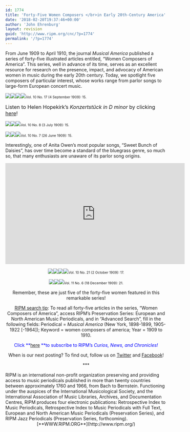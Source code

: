 ```yaml
---
id: 1774
title: 'Forty-Five Women Composers </br>in Early 20th-Century America'
date: '2018-02-20T19:37:46+00:00'
author: 'John Ehrenburg'
layout: revision
guid: 'http://www.ripm.org/cnc/?p=1774'
permalink: '/?p=1774'
---
```


From June 1909 to April 1910, the journal *Musical America* published a series of forty-five illustrated articles entitled, “Women Composers of America”. This series, well in advance of its time, serves as an excellent resource for research on the presence, impact, and advocacy of American women in music during the early 20th century. Today, we spotlight five composers of particular interest, whose works range from parlor songs to large-form European concert music.

![](http://www.ripm.org/cnc/wp-content/uploads/2018/01/11-WCOA-Hopekirk-2.jpg)![](http://www.ripm.org/cnc/wp-content/uploads/2018/01/10-WCOA-Hopekirk-1.jpg)![](http://www.ripm.org/cnc/wp-content/uploads/2018/01/12-WCOA-Hopekirk-3.jpg)![](http://www.ripm.org/cnc/wp-content/uploads/2018/01/13-WCOA-Hopekirk-4.jpg)<span style="font-size: 8pt;">Vol. 10 No. 17 (4 September 1909): 15.</span>

<span style="font-size: 12pt;">Listen to Helen Hopekirk’s *Konzertstück in D minor* by clicking [here](https://www.youtube.com/watch?v=Sbqe3SARNDs)!</span>

![](http://www.ripm.org/cnc/wp-content/uploads/2018/01/5-WCOA-Korn-2.jpg)![](http://www.ripm.org/cnc/wp-content/uploads/2018/01/4-WCOA-Korn-1.jpg)![](http://www.ripm.org/cnc/wp-content/uploads/2018/01/6-WCOA-Korn-3.jpg)<span style="font-size: 8pt;">Vol. 10 No. 8 (3 July 1909): 15.</span>

![](http://www.ripm.org/cnc/wp-content/uploads/2018/01/8-WCOA-Owens-2.jpg)![](http://www.ripm.org/cnc/wp-content/uploads/2018/01/7-WCOA-Owens-1.jpg)![](http://www.ripm.org/cnc/wp-content/uploads/2018/01/9-WCOA-Owens-3.jpg)<span style="font-size: 8pt;">Vol. 10 No. 7 (26 June 1909): 15.</span>

Interestingly, one of Anita Owen’s most popular songs, “Sweet Bunch of Daisies”, has over time become a standard of the bluegrass genre, so much so, that many enthusiasts are unaware of its parlor song origins.

<div style="text-align: center;"><iframe allowfullscreen="allowfullscreen" frameborder="0" height="315" loading="lazy" src="https://www.youtube.com/embed/3yXZ5um-j4s?rel=0" width="560"></iframe>

![](http://www.ripm.org/cnc/wp-content/uploads/2018/01/15-WCOA-Andreas-2.jpg)![](http://www.ripm.org/cnc/wp-content/uploads/2018/01/14-WCOA-Andreas-1.jpg)![](http://www.ripm.org/cnc/wp-content/uploads/2018/01/16-WCOA-Andreas-3.jpg)![](http://www.ripm.org/cnc/wp-content/uploads/2018/01/17-WCOA-Andreas-4.jpg)<span style="font-size: 8pt;">Vol. 10 No. 21 (2 October 1909): 17.</span>

![](http://www.ripm.org/cnc/wp-content/uploads/2018/01/19-WCOA-Fanny-2.jpg)![](http://www.ripm.org/cnc/wp-content/uploads/2018/01/18-WCOA-Fanny-1.jpg)![](http://www.ripm.org/cnc/wp-content/uploads/2018/01/20-WCOA-Fanny-3.jpg)<span style="font-size: 8pt;">Vol. 11 No. 6 (18 December 1909): 21.</span>

Remember, these are just five of the forty-five women featured in this remarkable series!

<u>RIPM search tip</u>: To read all forty-five articles in the series, “Women Composers of America”, access RIPM’s Preservation Series: European and North American Music Periodicals, and in “Advanced Search”, fill in the following fields: Periodical = *Musical America* (New York, 1898-1899, 1905-1922 \[-1964\]); Keyword = women composers of america; Year = 1909 to 1910.

<span style="color: #0000ff;">Click **<span style="color: #ff0000;">[here](http://ripm.org/?page=cncsubscribe) </span>**to subscribe to RIPM’s *Curios, News, and Chronicles!* </span>

When is our next posting? To find out, follow us on [Twitter](https://twitter.com/RIPMCenter) and [Facebook](https://www.facebook.com/RIPMCenter/)!

\*\*\*

<div style="text-align: left;"><span class="il">RIPM</span> is an international non-profit organization preserving and providing access to music periodicals published in more than twenty countries between approximately 1760 and 1966, from Bach to Bernstein. Functioning under the auspices of the International Musicological Society, and the International Association of Music Libraries, Archives, and Documentation Centres, RIPM produces four electronic publications: Retrospective Index to Music Periodicals, Retrospective Index to Music Periodicals with Full Text, European and North American Music Periodicals (Preservation Series), and RIPM Jazz Periodicals (Preservation Series, forthcoming).</div><div style="text-align: center;">[**WWW.RIPM.ORG**](http://www.ripm.org/)</div></div>